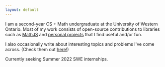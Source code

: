```yaml
---
layout: default
---
```


I am a second-year CS + Math undergraduate at the University of Western Ontario.
Most of my work consists of open-source contributions to libraries such as [MathJS](mathjs.org) and
[personal projects](/projects) that I find useful and/or fun.

I also occasionally write about interesting topics and problems I've come across. 
(Check them out [here!](/posts))

Currently seeking Summer 2022 SWE internships.